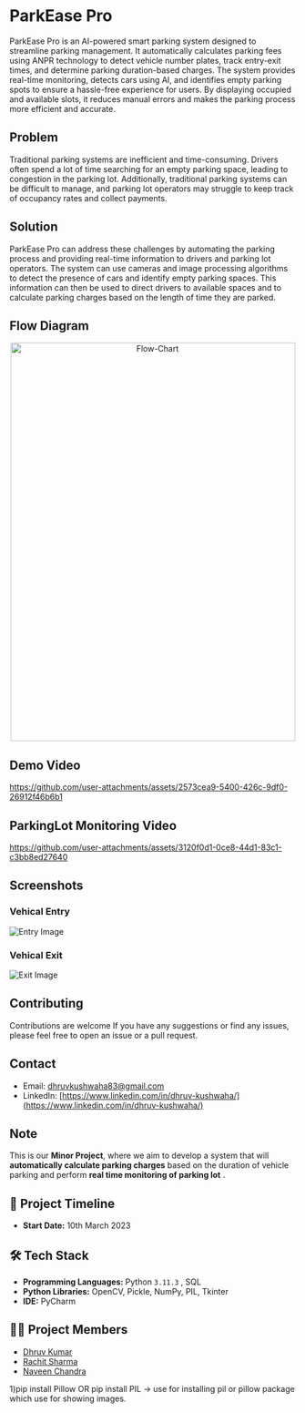 # ParkEase Pro

ParkEase Pro is an AI-powered smart parking system designed to streamline parking management. It automatically calculates parking fees using ANPR technology to detect vehicle number plates, track entry-exit times, and determine parking duration-based charges. The system provides real-time monitoring, detects cars using AI, and identifies empty parking spots to ensure a hassle-free experience for users. By displaying occupied and available slots, it reduces manual errors and makes the parking process more efficient and accurate.

## Problem

Traditional parking systems are inefficient and time-consuming. Drivers often spend a lot of time searching for an empty parking space, leading to congestion in the parking lot. Additionally, traditional parking systems can be difficult to manage, and parking lot operators may struggle to keep track of occupancy rates and collect payments.

## Solution

ParkEase Pro can address these challenges by automating the parking process and providing real-time information to drivers and parking lot operators. The system can use cameras and image processing algorithms to detect the presence of cars and identify empty parking spaces. This information can then be used to direct drivers to available spaces and to calculate parking charges based on the length of time they are parked.

## Flow Diagram

<p align="center">
  <img src="https://github.com/user-attachments/assets/169585ce-af0c-4d0d-91e7-5f5e524077de" width="500" height="700" alt="Flow-Chart">
</p>

## Demo Video
https://github.com/user-attachments/assets/2573cea9-5400-426c-9df0-26912f46b6b1

## ParkingLot Monitoring Video
https://github.com/user-attachments/assets/3120f0d1-0ce8-44d1-83c1-c3bb8ed27640

## Screenshots
### Vehical Entry
![Entry Image](https://github.com/user-attachments/assets/2e4e5f76-d0d9-4945-9f65-450d19b04939)

### Vehical Exit
![Exit Image](https://github.com/user-attachments/assets/38fb5dc8-c075-4ea6-aacc-fe756549522b)

## Contributing

Contributions are welcome If you have any suggestions or find any issues, please feel free to open an issue or a pull request.

## Contact

- Email: [dhruvkushwaha83@gmail.com](mailto:dhruvkushwaha83@gmail.com)
- LinkedIn: [https://www.linkedin.com/in/dhruv-kushwaha/](https://www.linkedin.com/in/dhruv-kushwaha/)

## Note
This is our **Minor Project**, where we aim to develop a system that will **automatically calculate parking charges** based on the duration of vehicle parking and perform **real time monitoring of parking lot** .  

## 📅 Project Timeline  
- **Start Date:** 10th March 2023  

## 🛠️ Tech Stack  
- **Programming Languages:** Python `3.11.3` , SQL  
- **Python Libraries:** OpenCV, Pickle, NumPy, PIL, Tkinter  
- **IDE:** PyCharm  

## 👨‍💻 Project Members  
- [Dhruv Kumar](https://github.com/Dhruv-26)  
- [Rachit Sharma](https://github.com/developer-rachit)  
- [Naveen Chandra](https://github.com/Nc-upadhyay)

1)pip install Pillow OR pip install PIL -> use for installing pil or pillow package which use for showing images.

